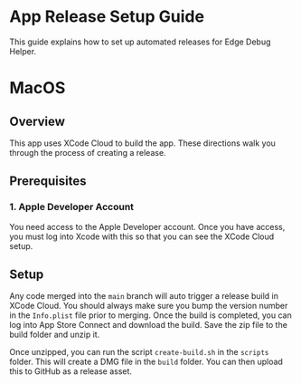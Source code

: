 # App Release Setup Guide

This guide explains how to set up automated releases for Edge Debug Helper.

# MacOS 

## Overview

This app uses XCode Cloud to build the app. These directions walk you through the process of creating a release.

## Prerequisites

### 1. Apple Developer Account
You need access to the Apple Developer account. Once you have access, you must log into Xcode with this so that you can see the XCode Cloud setup.  

## Setup

Any code merged into the `main` branch will auto trigger a release build in XCode Cloud.  You should always make sure you bump the version number in the `Info.plist` file prior to merging.  Once the build is completed, you can log into App Store Connect and download the build.  Save the zip file to the build folder and unzip it.

Once unzipped, you can run the script `create-build.sh` in the `scripts` folder.  This will create a DMG file in the `build` folder.  You can then upload this to GitHub as a release asset. 






